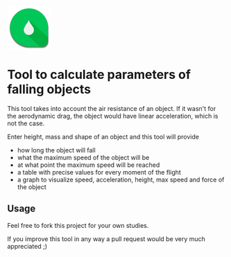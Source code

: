 <img alt="Avatar" src="https://raw.githubusercontent.com/JoHoop/calc-physics-of-falling-objects/master/img/android-icon-192x192.png" width="100" />

# Tool to calculate parameters of falling objects

This tool takes into account the air resistance of an object.
If it wasn't for the aerodynamic drag, the object would have linear acceleration, which is not the case.

Enter height, mass and shape of an object and this tool will provide

- how long the object will fall
- what the maximum speed of the object will be
- at what point the maximum speed will be reached
- a table with precise values for every moment of the flight
- a graph to visualize speed, acceleration, height, max speed and force of the object


## Usage

Feel free to fork this project for your own studies.

If you improve this tool in any way a pull request would be very much appreciated ;)
